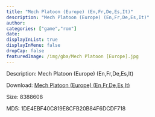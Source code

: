 ```yaml
---
title: "Mech Platoon (Europe) (En,Fr,De,Es,It)"
description: "Mech Platoon (Europe) (En,Fr,De,Es,It)"
author: 
categories: ["game","rom"]
date: 
displayInList: true
displayInMenu: false
dropCap: false
featuredImage: /img/gba/Mech Platoon [Europe].jpg
---
```


Description: Mech Platoon (Europe) (En,Fr,De,Es,It)

Download: <a style="text-decoration:underline;" href="https://mega.nz/#!6fJShQSD!M0VSyiTrLgAbvLW7zxvgbK2MRXQ4INyQwZrG4APZ0Ww" target = "_blank" rel = "nofollow" > Mech Platoon (Europe) (En,Fr,De,Es,It)</a>

Size: 8388608

MD5: 1DE4EBF40C819E8CFB20B84F6DCDF718

